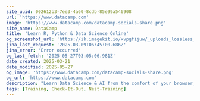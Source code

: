 ```yaml
---
site_uuid: 002612b3-7ee3-4a60-8cdb-85e99a546908
url: 'https://www.datacamp.com'
image: 'https://www.datacamp.com/datacamp-socials-share.png'
site_name: DataCamp
title: 'Learn R, Python & Data Science Online'
og_screenshot_url: 'https://ik.imagekit.io/xvpgfijuw/_uploads_lossless_screenshots_20250527_DataCamp_og_screenshot.jpeg'
jina_last_request: '2025-03-09T06:45:00.686Z'
jina_error: 'Error occurred'
og_last_fetch: '2025-05-27T03:05:06.981Z'
date_created: 2025-03-21
date_modified: 2025-05-27
og_image: 'https://www.datacamp.com/datacamp-socials-share.png'
og_url: 'https://www.datacamp.com'
description: "Learn Data Science & AI from the comfort of your browser, at your own pace with DataCamp's video tutorials & coding challenges on R, Python, Statistics & more."
tags: [Training, Check-It-Out, Nest-Training]
---
```


